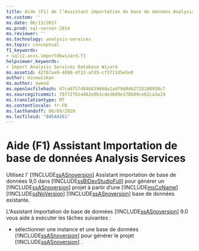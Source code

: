 ```yaml
---
title: Aide (F1) de l’Assistant importation de base de données Analysis Services | Microsoft Docs
ms.custom: ''
ms.date: 06/13/2017
ms.prod: sql-server-2014
ms.reviewer: ''
ms.technology: analysis-services
ms.topic: conceptual
f1_keywords:
- sql12.asvs.importdbwizard.f1
helpviewer_keywords:
- Import Analysis Services Database Wizard
ms.assetid: 42f67aa9-4898-4f13-afd5-cf3711d5e5e0
author: minewiskan
ms.author: owend
ms.openlocfilehash: 47ca0757d840439668a1a4f9d0462725108950c7
ms.sourcegitcommit: f0772f614482e0b3cde3609e178689ce62ca3a19
ms.translationtype: MT
ms.contentlocale: fr-FR
ms.lasthandoff: 06/09/2020
ms.locfileid: "84544261"
---
```

# <a name="import-analysis-services-database-wizard-f1-help"></a>Aide (F1) Assistant Importation de base de données Analysis Services
  Utilisez l' [!INCLUDE[ssASnoversion](../includes/ssasnoversion-md.md)] Assistant importation de base de données 9,0 dans [!INCLUDE[ssBIDevStudioFull](../includes/ssbidevstudiofull-md.md)] pour générer un [!INCLUDE[ssASnoversion](../includes/ssasnoversion-md.md)] projet à partir d’une [!INCLUDE[msCoName](../includes/msconame-md.md)] [!INCLUDE[ssNoVersion](../includes/ssnoversion-md.md)] [!INCLUDE[ssASnoversion](../includes/ssasnoversion-md.md)] base de données existante.  
  
 L'Assistant Importation de base de données [!INCLUDE[ssASnoversion](../includes/ssasnoversion-md.md)] 9.0 vous aide à exécuter les tâches suivantes :  
  
-   sélectionner une instance et une base de données [!INCLUDE[ssASnoversion](../includes/ssasnoversion-md.md)] pour générer le projet [!INCLUDE[ssASnoversion](../includes/ssasnoversion-md.md)] .  
  
  
